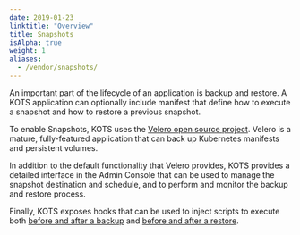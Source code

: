 ```yaml
---
date: 2019-01-23
linktitle: "Overview"
title: Snapshots
isAlpha: true
weight: 1
aliases:
  - /vendor/snapshots/
---
```


An important part of the lifecycle of an application is backup and restore. A KOTS application can optionally include manifest that define how to execute a snapshot and how to restore a previous snapshot.

To enable Snapshots, KOTS uses the [Velero open source project](https://velero.io/). Velero is a mature, fully-featured application that can back up Kubernetes manifests and persistent volumes.

In addition to the default functionality that Velero provides, KOTS provides a detailed interface in the Admin Console that can be used to manage the snapshot destination and schedule, and to perform and monitor the backup and restore process.

Finally, KOTS exposes hooks that can be used to inject scripts to execute both [before and after a backup](/vendor/snapshots/configuring-backup) and [before and after a restore](/vendor/snapshots/configuring-restore).

